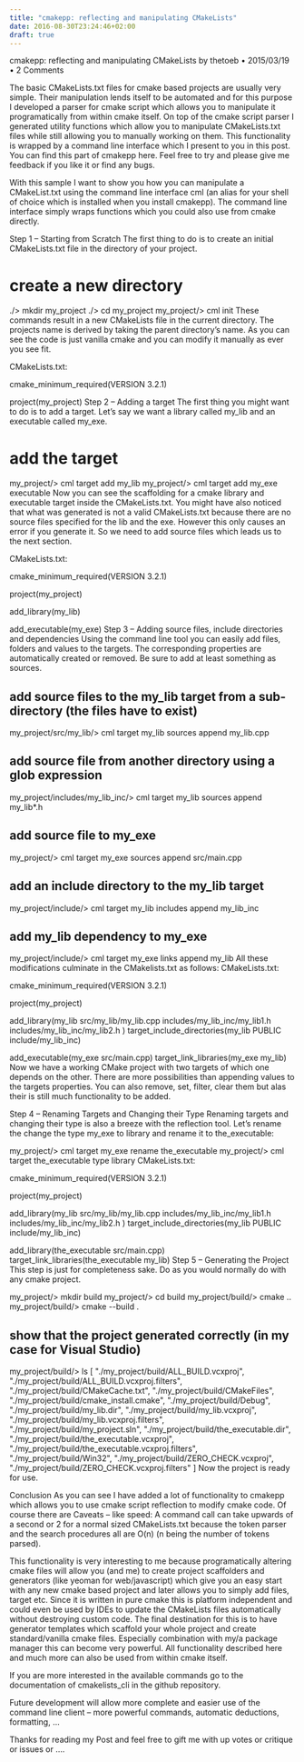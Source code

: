```yaml
---
title: "cmakepp: reflecting and manipulating CMakeLists"
date: 2016-08-30T23:24:46+02:00
draft: true
---
```



cmakepp: reflecting and manipulating CMakeLists
by thetoeb • 2015/03/19 • 2 Comments

The basic CMakeLists.txt files for cmake based projects are usually very simple. Their manipulation lends itself to be automated and for this purpose I developed a parser for cmake script which allows you to manipulate it programatically from within cmake itself. On top of the cmake script parser I generated utility functions which allow you to manipulate CMakeLists.txt files while still allowing you to manually working on them. This functionality is wrapped by a command line interface which I present to you in this post. You can find this part of cmakepp here. Feel free to try and please give me feedback if you like it or find any bugs.

With this sample I want to show you how you can manipulate a CMakeList.txt using the command line interface cml (an alias for your shell of choice which is installed when you install cmakepp). The command line interface simply wraps functions which you could also use from cmake directly.

Step 1 – Starting from Scratch
The first thing to do is to create an initial CMakeLists.txt file in the directory of your project.

# create a new directory
./> mkdir my_project
./> cd my_project
my_project/> cml init 
These commands result in a new CMakeLists file in the current directory. The projects name is derived by taking the parent directory’s name. As you can see the code is just vanilla cmake and you can modify it manually as ever you see fit.

CMakeLists.txt:

cmake_minimum_required(VERSION 3.2.1)

project(my_project)
Step 2 – Adding a target
The first thing you might want to do is to add a target. Let’s say we want a library called my_lib and an executable called my_exe.

# add the target 
my_project/> cml target add my_lib
my_project/> cml target add my_exe executable
Now you can see the scaffolding for a cmake library and executable target inside the CMakeLists.txt. You might have also noticed that what was generated is not a valid CMakeLists.txt because there are no source files specified for the lib and the exe. However this only causes an error if you generate it. So we need to add source files which leads us to the next section.

CMakeLists.txt:

cmake_minimum_required(VERSION 3.2.1)

project(my_project)


add_library(my_lib)

add_executable(my_exe)
Step 3 – Adding source files, include directories and dependencies
Using the command line tool you can easily add files, folders and values to the targets. The corresponding properties are automatically created or removed. Be sure to add at least something as sources.

## add source files to the my_lib target from a sub-directory (the files have to exist) 
my_project/src/my_lib/> cml target my_lib sources append my_lib.cpp

## add source file from another directory using a glob expression 
my_project/includes/my_lib_inc/> cml target my_lib sources append my_lib*.h

## add source file to my_exe 
my_project/> cml target my_exe sources append src/main.cpp

## add an include directory to the my_lib target
my_project/include/> cml target my_lib includes append my_lib_inc

## add my_lib dependency to my_exe
my_project/include/> cml target my_exe links append my_lib
All these modifications culminate in the CMakelists.txt as follows: CMakeLists.txt:

cmake_minimum_required(VERSION 3.2.1)

project(my_project)


add_library(my_lib
  src/my_lib/my_lib.cpp
  includes/my_lib_inc/my_lib1.h
  includes/my_lib_inc/my_lib2.h
)
target_include_directories(my_lib PUBLIC include/my_lib_inc)

add_executable(my_exe src/main.cpp)
target_link_libraries(my_exe my_lib)
Now we have a working CMake project with two targets of which one depends on the other. There are more possibilities than appending values to the targets properties. You can also remove, set, filter, clear them but alas their is still much functionality to be added.

Step 4 – Renaming Targets and Changing their Type
Renaming targets and changing their type is also a breeze with the reflection tool. Let’s rename the change the type my_exe to library and rename it to the_executable:

my_project/> cml target my_exe rename the_executable
my_project/> cml target the_executable type library
CMakeLists.txt:

cmake_minimum_required(VERSION 3.2.1)

project(my_project)


add_library(my_lib
  src/my_lib/my_lib.cpp
  includes/my_lib_inc/my_lib1.h
  includes/my_lib_inc/my_lib2.h
)
target_include_directories(my_lib PUBLIC include/my_lib_inc)

add_library(the_executable src/main.cpp)
target_link_libraries(the_executable my_lib)
Step 5 – Generating the Project
This step is just for completeness sake. Do as you would normally do with any cmake project.

my_project/> mkdir build
my_project/> cd build
my_project/build/> cmake ..
my_project/build/> cmake --build .
## show that the project generated correctly (in my case for Visual Studio)
my_project/build/> ls 
[
 "./my_project/build/ALL_BUILD.vcxproj",
 "./my_project/build/ALL_BUILD.vcxproj.filters",
 "./my_project/build/CMakeCache.txt",
 "./my_project/build/CMakeFiles",
 "./my_project/build/cmake_install.cmake",
 "./my_project/build/Debug",
 "./my_project/build/my_lib.dir",
 "./my_project/build/my_lib.vcxproj",
 "./my_project/build/my_lib.vcxproj.filters",
 "./my_project/build/my_project.sln",
 "./my_project/build/the_executable.dir",
 "./my_project/build/the_executable.vcxproj",
 "./my_project/build/the_executable.vcxproj.filters",
 "./my_project/build/Win32",
 "./my_project/build/ZERO_CHECK.vcxproj",
 "./my_project/build/ZERO_CHECK.vcxproj.filters"
]
Now the project is ready for use.

Conclusion
As you can see I have added a lot of functionality to cmakepp which allows you to use cmake script reflection to modify cmake code. Of course there are Caveats – like speed: A command call can take upwards of a second or 2 for a normal sized CMakeLists.txt because the token parser and the search procedures all are O(n) (n being the number of tokens parsed).

This functionality is very interesting to me because programatically altering cmake files will allow you (and me) to create project scaffolders and generators (like yeoman for web/javascript) which give you an easy start with any new cmake based project and later allows you to simply add files, target etc. Since it is written in pure cmake this is platform independent and could even be used by IDEs to update the CMakeLists files automatically without destroying custom code. The final destination for this is to have generator templates which scaffold your whole project and create standard/vanilla cmake files. Especially combination with my/a package manager this can become very powerful. All functionality described here and much more can also be used from within cmake itself.

If you are more interested in the available commands go to the documentation of cmakelists_cli in the github repository.

Future development will allow more complete and easier use of the command line client – more powerful commands, automatic deductions, formatting, …

Thanks for reading my Post and feel free to gift me with up votes or critique or issues or ….